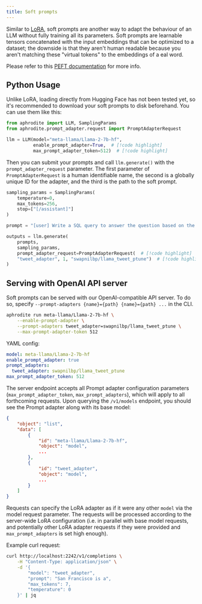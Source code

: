 ```yaml
---
title: Soft prompts
---
```


Similar to [LoRA](/pages/adapters/lora), soft prompts are another way to adapt the behaviour of an LLM without fully training all its parameters. Soft prompts are learnable tensors concatenated with the input embeddings that can be optimized to a dataset; the downside is that they aren't human readable because you aren't matching these "virtual tokens" to the embeddings of a eal word.

Please refer to this [PEFT documentation](https://huggingface.co/docs/peft/main/en/conceptual_guides/prompting) for more info.

## Python Usage
Unlike LoRA, loading directly from Hugging Face has not been tested yet, so it's recommended to download your soft prompts to disk beforehand. You can use them like this:

```py
from aphrodite import LLM, SamplingParams
from aphrodite.prompt_adapter.request import PromptAdapterRequest

llm = LLM(model="meta-llama/Llama-2-7b-hf",
          enable_prompt_adapter=True,  # [!code highlight]
          max_prompt_adapter_token=512)  # [!code highlight]
```

Then you can submit your prompts and call `llm.generate()` with the `prompt_adapter_request` parameter. The first parameter of `PromptAdapterRequest` is a human identifiable name, the second is a globally unique ID for the adapter, and the third is the path to the soft prompt.

```py
sampling_params = SamplingParams(
    temperature=0,
    max_tokens=256,
    stop=["[/assistant]"]
)

prompt = "[user] Write a SQL query to answer the question based on the table schema.\n\n context: CREATE TABLE table_name_74 (icao VARCHAR, airport VARCHAR)\n\n question: Name the ICAO for lilongwe international airport [/user] [assistant]"

outputs = llm.generate(
    prompts,
    sampling_params,
    prompt_adapter_request=PromptAdapterRequest(  # [!code highlight]
    "tweet_adapter", 1, "swapnilbp/llama_tweet_ptune")  # [!code highlight]
)
```

## Serving with OpenAI API server
Soft prompts can be served with our OpenAI-compatible API server. To do so, specify `--prompt-adapters {name}={path} {name}={path} ...` in the CLI.

```sh
aphrodite run meta-llama/Llama-2-7b-hf \
    --enable-prompt-adapter \
    --prompt-adapters tweet_adapter=swapnilbp/llama_tweet_ptune \
    --max-prompt-adapter-token 512
```

YAML config:
```yaml
model: meta-llama/Llama-2-7b-hf
enable_prompt_adapter: true
prompt_adapters:
  tweet_adapter: swapnilbp/llama_tweet_ptune
max_prompt_adapter_token: 512
```

The server endpoint accepts all Prompt adapter configuration parameters (`max_prompt_adapter_token`, `max_prompt_adapters`), which will apply to all forthcoming requests. Upon querying the `/v1/models` endpoint, you should see the Prompt adapter along with its base model:

```json
{
    "object": "list",
    "data": [
        {
            "id": "meta-llama/Llama-2-7b-hf",
            "object": "model",
            ...
        },
        {
            "id": "tweet_adapter",
            "object": "model",
            ...
        }
    ]
}
```

Requests can specify the LoRA adapter as if it were any other `model` via the model request parameter. The requests will be processed according to the server-wide LoRA configuration (i.e. in parallel with base model requests, and potentially other LoRA adapter requests if they were provided and `max_prompt_adapters` is set high enough).

Example curl request:

```sh
curl http://localhost:2242/v1/completions \
    -H "Content-Type: application/json" \
    -d '{
        "model": "tweet_adapter",
        "prompt": "San Francisco is a",
        "max_tokens": 7,
        "temperature": 0
    }' | jq
```